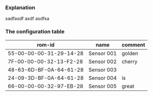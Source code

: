 ### Explanation

sadfasdf
asdf
asdfsa


### The configuration table

|   rom-id                | name       | comment |
|-------------------------|------------|---------|
| 55-00-00-00-31-29-14-28 | Sensor 001 | golden  |
| 7F-00-00-00-32-13-F2-28 | Sensor 002 | cherry  |
| 48-63-6D-BF-0A-64-61-28 | Sensor 003 |         |
| 24-09-3D-BF-0A-64-61-28 | Sensor 004 | is      |
| 66-00-00-00-32-97-EB-28 | Sensor 005 | great   |

